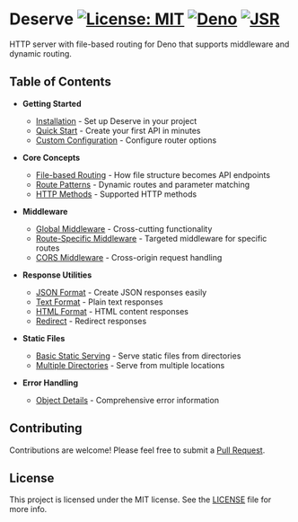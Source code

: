 # Deserve [![License: MIT](https://img.shields.io/badge/License-MIT-red.svg)](LICENSE) [![Deno](https://img.shields.io/badge/Deno-2.5.4-blue)](https://deno.land) [![JSR](https://jsr.io/badges/@neabyte/deserve)](https://jsr.io/@neabyte/deserve)

HTTP server with file-based routing for Deno that supports middleware and dynamic routing.

## Table of Contents

- **Getting Started**
  - [Installation](https://docs-deserve.neabyte.com/getting-started/installation) - Set up Deserve in your project
  - [Quick Start](https://docs-deserve.neabyte.com/getting-started/quick-start) - Create your first API in minutes
  - [Custom Configuration](https://docs-deserve.neabyte.com/getting-started/custom-configuration) - Configure router options

- **Core Concepts**
  - [File-based Routing](https://docs-deserve.neabyte.com/core-concepts/file-based-routing) - How file structure becomes API endpoints
  - [Route Patterns](https://docs-deserve.neabyte.com/core-concepts/route-patterns) - Dynamic routes and parameter matching
  - [HTTP Methods](https://docs-deserve.neabyte.com/core-concepts/http-methods) - Supported HTTP methods

- **Middleware**
  - [Global Middleware](https://docs-deserve.neabyte.com/middleware/global) - Cross-cutting functionality
  - [Route-Specific Middleware](https://docs-deserve.neabyte.com/middleware/route-specific) - Targeted middleware for specific routes
  - [CORS Middleware](https://docs-deserve.neabyte.com/middleware/cors) - Cross-origin request handling

- **Response Utilities**
  - [JSON Format](https://docs-deserve.neabyte.com/response/json) - Create JSON responses easily
  - [Text Format](https://docs-deserve.neabyte.com/response/text) - Plain text responses
  - [HTML Format](https://docs-deserve.neabyte.com/response/html) - HTML content responses
  - [Redirect](https://docs-deserve.neabyte.com/response/redirect) - Redirect responses

- **Static Files**
  - [Basic Static Serving](https://docs-deserve.neabyte.com/static-file/basic) - Serve static files from directories
  - [Multiple Directories](https://docs-deserve.neabyte.com/static-file/multiple) - Serve from multiple locations

- **Error Handling**
  - [Object Details](https://docs-deserve.neabyte.com/error-handling/object-details) - Comprehensive error information

## Contributing

Contributions are welcome! Please feel free to submit a [Pull Request](https://github.com/NeaByteLab/Deserve/pulls).

## License

This project is licensed under the MIT license. See the [LICENSE](LICENSE) file for more info.
